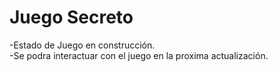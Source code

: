 <h1>Juego Secreto</h1>
-Estado de Juego en construcción.<br>
-Se podra interactuar con el juego en la proxima actualización.
